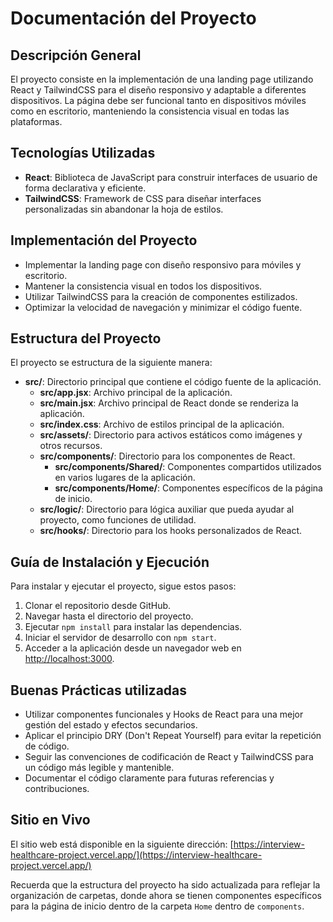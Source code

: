 # Documentación del Proyecto

## Descripción General

El proyecto consiste en la implementación de una landing page utilizando React y TailwindCSS para el diseño responsivo y adaptable a diferentes dispositivos. La página debe ser funcional tanto en dispositivos móviles como en escritorio, manteniendo la consistencia visual en todas las plataformas.

## Tecnologías Utilizadas

- **React**: Biblioteca de JavaScript para construir interfaces de usuario de forma declarativa y eficiente.
- **TailwindCSS**: Framework de CSS para diseñar interfaces personalizadas sin abandonar la hoja de estilos.

## Implementación del Proyecto

- Implementar la landing page con diseño responsivo para móviles y escritorio.
- Mantener la consistencia visual en todos los dispositivos.
- Utilizar TailwindCSS para la creación de componentes estilizados.
- Optimizar la velocidad de navegación y minimizar el código fuente.

## Estructura del Proyecto

El proyecto se estructura de la siguiente manera:

- **src/**: Directorio principal que contiene el código fuente de la aplicación.
  - **src/app.jsx**: Archivo principal de la aplicación.
  - **src/main.jsx**: Archivo principal de React donde se renderiza la aplicación.
  - **src/index.css**: Archivo de estilos principal de la aplicación.
  - **src/assets/**: Directorio para activos estáticos como imágenes y otros recursos.
  - **src/components/**: Directorio para los componentes de React.
    - **src/components/Shared/**: Componentes compartidos utilizados en varios lugares de la aplicación.
    - **src/components/Home/**: Componentes específicos de la página de inicio.
  - **src/logic/**: Directorio para lógica auxiliar que pueda ayudar al proyecto, como funciones de utilidad.
  - **src/hooks/**: Directorio para los hooks personalizados de React.

## Guía de Instalación y Ejecución

Para instalar y ejecutar el proyecto, sigue estos pasos:

1. Clonar el repositorio desde GitHub.
2. Navegar hasta el directorio del proyecto.
3. Ejecutar `npm install` para instalar las dependencias.
4. Iniciar el servidor de desarrollo con `npm start`.
5. Acceder a la aplicación desde un navegador web en [http://localhost:3000](http://localhost:3000).

## Buenas Prácticas utilizadas

- Utilizar componentes funcionales y Hooks de React para una mejor gestión del estado y efectos secundarios.
- Aplicar el principio DRY (Don't Repeat Yourself) para evitar la repetición de código.
- Seguir las convenciones de codificación de React y TailwindCSS para un código más legible y mantenible.
- Documentar el código claramente para futuras referencias y contribuciones.

## Sitio en Vivo

El sitio web está disponible en la siguiente dirección: [https://interview-healthcare-project.vercel.app/](https://interview-healthcare-project.vercel.app/)

Recuerda que la estructura del proyecto ha sido actualizada para reflejar la organización de carpetas, donde ahora se tienen componentes específicos para la página de inicio dentro de la carpeta `Home` dentro de `components`.
